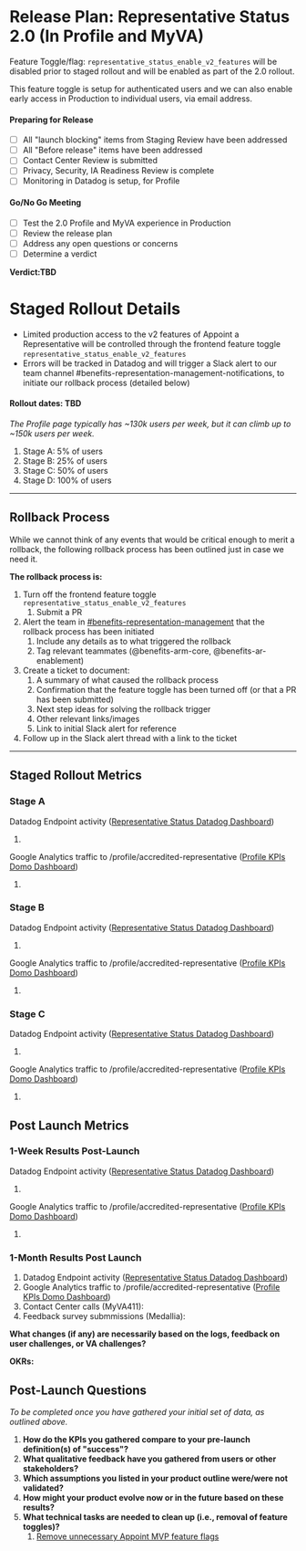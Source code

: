 # Release Plan: Representative Status 2.0 (In Profile and MyVA)

Feature Toggle/flag:
`representative_status_enable_v2_features` will be disabled prior to staged rollout and will be enabled as part of the 2.0 rollout. 

This feature toggle is setup for authenticated users and we can also enable early access in Production to individual users, via email address.

#### Preparing for Release
- [ ] All "launch blocking" items from Staging Review have been addressed
- [ ] All "Before release" items have been addressed
- [ ] Contact Center Review is submitted 
- [ ] Privacy, Security, IA Readiness Review is complete
- [ ] Monitoring in Datadog is setup, for Profile

#### Go/No Go Meeting
- [ ] Test the 2.0 Profile and MyVA experience in Production
- [ ] Review the release plan
- [ ] Address any open questions or concerns 
- [ ] Determine a verdict

**Verdict:TBD**

# Staged Rollout Details

- Limited production access to the v2 features of Appoint a Representative will be controlled through the frontend feature toggle `representative_status_enable_v2_features`
- Errors will be tracked in Datadog and will trigger a Slack alert to our team channel #benefits-representation-management-notifications, to initiate our rollback process (detailed below)

#### Rollout dates: TBD
_The Profile page typically has ~130k users per week, but it can climb up to ~150k users per week._
1. Stage A: 5% of users
2. Stage B: 25% of users
3. Stage C: 50% of users
4. Stage D: 100% of users

***

## Rollback Process

While we cannot think of any events that would be critical enough to merit a rollback, the following rollback process has been outlined just in case we need it.

**The rollback process is:**
1. Turn off the frontend feature toggle `representative_status_enable_v2_features` 
   1. Submit a PR
2. Alert the team in [#benefits-representation-management](https://slack.com/archives/C05L6HSJLHM) that the rollback process has been initiated
   1. Include any details as to what triggered the rollback
   2. Tag relevant teammates (@benefits-arm-core, @benefits-ar-enablement)
3. Create a ticket to document:
   1. A summary of what caused the rollback process
   2. Confirmation that the feature toggle has been turned off (or that a PR has been submitted)
   3. Next step ideas for solving the rollback trigger
   4. Other relevant links/images
   5. Link to initial Slack alert for reference
4. Follow up in the Slack alert thread with a link to the ticket

***

## Staged Rollout Metrics
### Stage A
Datadog Endpoint activity ([Representative Status Datadog Dashboard](https://vagov.ddog-gov.com/dashboard/ttj-p2z-9gh?fromUser=true&refresh_mode=sliding&from_ts=1734903344987&to_ts=1737581744987&live=true))

1. 

Google Analytics traffic to /profile/accredited-representative ([Profile KPIs Domo Dashboard](https://va-gov.domo.com/page/1834995012))

1. 

### Stage B 
Datadog Endpoint activity ([Representative Status Datadog Dashboard](https://vagov.ddog-gov.com/dashboard/ttj-p2z-9gh?fromUser=true&refresh_mode=sliding&from_ts=1734903344987&to_ts=1737581744987&live=true))

1. 

Google Analytics traffic to /profile/accredited-representative ([Profile KPIs Domo Dashboard](https://va-gov.domo.com/page/1834995012))

1. 

### Stage C 
Datadog Endpoint activity ([Representative Status Datadog Dashboard](https://vagov.ddog-gov.com/dashboard/ttj-p2z-9gh?fromUser=true&refresh_mode=sliding&from_ts=1734903344987&to_ts=1737581744987&live=true))

1. 

Google Analytics traffic to /profile/accredited-representative ([Profile KPIs Domo Dashboard](https://va-gov.domo.com/page/1834995012))

1. 

## Post Launch Metrics

### 1-Week Results Post-Launch 
Datadog Endpoint activity ([Representative Status Datadog Dashboard](https://vagov.ddog-gov.com/dashboard/ttj-p2z-9gh?fromUser=true&refresh_mode=sliding&from_ts=1734903344987&to_ts=1737581744987&live=true))

1. 

Google Analytics traffic to /profile/accredited-representative ([Profile KPIs Domo Dashboard](https://va-gov.domo.com/page/1834995012))

1. 

### 1-Month Results Post Launch

1. Datadog Endpoint activity ([Representative Status Datadog Dashboard](https://vagov.ddog-gov.com/dashboard/ttj-p2z-9gh?fromUser=true&refresh_mode=sliding&from_ts=1734903344987&to_ts=1737581744987&live=true))
2. Google Analytics traffic to /profile/accredited-representative ([Profile KPIs Domo Dashboard](https://va-gov.domo.com/page/1834995012))
12. Contact Center calls (MyVA411): 
13. Feedback survey submmissions (Medallia): 

**What changes (if any) are necessarily based on the logs, feedback on user challenges, or VA challenges?**  

**OKRs:**


## Post-Launch Questions

_To be completed once you have gathered your initial set of data, as outlined above._

1. **How do the KPIs you gathered compare to your pre-launch definition(s) of "success"?**
2. **What qualitative feedback have you gathered from users or other stakeholders?** 
3. **Which assumptions you listed in your product outline were/were not validated?**
4. **How might your product evolve now or in the future based on these results?** 
5. **What technical tasks are needed to clean up (i.e., removal of feature toggles)?**
   1. [Remove unnecessary Appoint MVP feature flags](https://github.com/department-of-veterans-affairs/va.gov-team/issues/99680)
